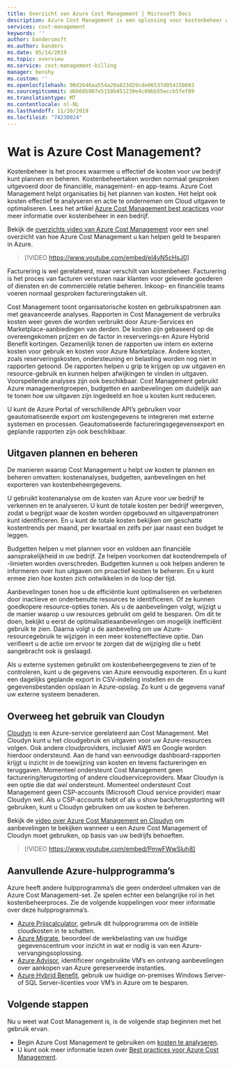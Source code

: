 ```yaml
---
title: Overzicht van Azure Cost Management | Microsoft Docs
description: Azure Cost Management is een oplossing voor kostenbeheer waarmee Azure-uitgaven kunnen worden bijgehouden en bewaakt, en het resourcegebruik geoptimaliseerd.
services: cost-management
keywords: ''
author: bandersmsft
ms.author: banders
ms.date: 05/14/2019
ms.topic: overview
ms.service: cost-management-billing
manager: benshy
ms.custom: ''
ms.openlocfilehash: 90d2646aa554a20a823d29cde06537d05415b603
ms.sourcegitcommit: d6b68b907e5158b451239e4c09bb55eccb5fef89
ms.translationtype: MT
ms.contentlocale: nl-NL
ms.lasthandoff: 11/20/2019
ms.locfileid: "74230024"
---
```

# <a name="what-is-azure-cost-management"></a>Wat is Azure Cost Management?

Kostenbeheer is het proces waarmee u effectief de kosten voor uw bedrijf kunt plannen en beheren. Kostenbeheertaken worden normaal gesproken uitgevoerd door de financiële, management- en app-teams. Azure Cost Management helpt organisaties bij het plannen van kosten. Het helpt ook kosten effectief te analyseren en actie te ondernemen om Cloud uitgaven te optimaliseren. Lees het artikel [Azure Cost Management best practices](cost-mgt-best-practices.md) voor meer informatie over kostenbeheer in een bedrijf.

Bekijk de [overzichts video van Azure Cost Management](https://www.youtube.com/watch?v=el4yN5cHsJ0) voor een snel overzicht van hoe Azure Cost Management u kan helpen geld te besparen in Azure.

>[!VIDEO https://www.youtube.com/embed/el4yN5cHsJ0]

Facturering is wel gerelateerd, maar verschilt van kostenbeheer. Facturering is het proces van facturen versturen naar klanten voor geleverde goederen of diensten en de commerciële relatie beheren.  Inkoop- en financiële teams voeren normaal gesproken factureringstaken uit.

Cost Management toont organisatorische kosten en gebruikspatronen aan met geavanceerde analyses. Rapporten in Cost Management de verbruiks kosten weer geven die worden verbruikt door Azure-Services en Marketplace-aanbiedingen van derden. De kosten zijn gebaseerd op de overeengekomen prijzen en de factor in reserverings-en Azure Hybrid Benefit kortingen. Gezamenlijk tonen de rapporten uw intern en externe kosten voor gebruik en kosten voor Azure Marketplace. Andere kosten, zoals reserveringskosten, ondersteuning en belasting worden nog niet in rapporten getoond. De rapporten helpen u grip te krijgen op uw uitgaven en resource-gebruik en kunnen helpen afwijkingen te vinden in uitgaven. Voorspellende analyses zijn ook beschikbaar. Cost Management gebruikt Azure managementgroepen, budgetten en aanbevelingen om duidelijk aan te tonen hoe uw uitgaven zijn ingedeeld en hoe u kosten kunt reduceren.

U kunt de Azure Portal of verschillende API’s gebruiken voor geautomatiseerde export om kostengegevens te integreren met externe systemen en processen. Geautomatiseerde factureringsgegevensexport en geplande rapporten zijn ook beschikbaar.

## <a name="plan-and-control-expenses"></a>Uitgaven plannen en beheren

De manieren waarop Cost Management u helpt uw kosten te plannen en beheren omvatten: kostenanalyses, budgetten, aanbevelingen en het exporteren van kostenbeheergegevens.

U gebruikt kostenanalyse om de kosten van Azure voor uw bedrijf te verkennen en te analyseren. U kunt de totale kosten per bedrijf weergeven, zodat u begrijpt waar de kosten worden opgebouwd en uitgavenpatronen kunt identificeren. En u kunt de totale kosten bekijken om geschatte kostentrends per maand, per kwartaal en zelfs per jaar naast een budget te leggen.

Budgetten helpen u met plannen voor en voldoen aan financiële aansprakelijkheid in uw bedrijf. Ze helpen voorkomen dat kostendrempels of -limieten worden overschreden. Budgetten kunnen u ook helpen anderen te informeren over hun uitgaven om proactief kosten te beheren. En u kunt ermee zien hoe kosten zich ontwikkelen in de loop der tijd.

Aanbevelingen tonen hoe u de efficiëntie kunt optimaliseren en verbeteren door inactieve en onderbenutte resources te identificeren. Of ze kunnen goedkopere resource-opties tonen. Als u de aanbevelingen volgt, wijzigt u de manier waarop u uw resources gebruikt om geld te besparen. Om dit te doen, bekijkt u eerst de optimalisatieaanbevelingen om mogelijk inefficiënt gebruik te zien. Daarna volgt u de aanbeveling om uw Azure-resourcegebruik te wijzigen in een meer kosteneffectieve optie. Dan verifieert u de actie om ervoor te zorgen dat de wijziging die u hebt aangebracht ook is geslaagd.

Als u externe systemen gebruikt om kostenbeheergegevens te zien of te controleren, kunt u de gegevens van Azure eenvoudig exporteren. En u kunt een dagelijks geplande export in CSV-indeling instellen en de gegevensbestanden opslaan in Azure-opslag. Zo kunt u de gegevens vanaf uw externe systeem benaderen.

## <a name="consider-cloudyn"></a>Overweeg het gebruik van Cloudyn

[Cloudyn](overview.md) is een Azure-service gerelateerd aan Cost Management. Met Cloudyn kunt u het cloudgebruik en uitgaven voor uw Azure-resources volgen. Ook andere cloudproviders, inclusief AWS en Google worden hierdoor ondersteund. Aan de hand van eenvoudige dashboard-rapporten krijgt u inzicht in de toewijzing van kosten en tevens factureringen en teruggaven. Momenteel ondersteunt Cost Management geen facturering/terugstorting of andere cloudserviceproviders. Maar Cloudyn is een optie die dat _wel_ ondersteunt. Momenteel ondersteunt Cost Management geen CSP-accounts (Microsoft Cloud service provider) maar Cloudyn wel. Als u CSP-accounts hebt of als u show back/terugstorting wilt gebruiken, kunt u Cloudyn gebruiken om uw kosten te beheren.

Bekijk de [video over Azure Cost Management en Cloudyn](https://www.youtube.com/watch?v=PmwFWwSluh8) om aanbevelingen te bekijken wanneer u een Azure Cost Management of Cloudyn moet gebruiken, op basis van uw bedrijfs behoeften.

>[!VIDEO https://www.youtube.com/embed/PmwFWwSluh8]

## <a name="additional-azure-tools"></a>Aanvullende Azure-hulpprogramma’s

Azure heeft andere hulpprogramma’s die geen onderdeel uitmaken van de Azure Cost Management-set. Ze spelen echter een belangrijke rol in het kostenbeheerproces. Zie de volgende koppelingen voor meer informatie over deze hulpprogramma’s.

- [Azure Prijscalculator](https://azure.microsoft.com/pricing/calculator/), gebruik dit hulpprogramma om de initiële cloudkosten in te schatten.
- [Azure Migrate](../migrate/migrate-overview.md), beoordeel de werkbelasting van uw huidige gegevenscentrum voor inzicht in wat er nodig is van een Azure-vervangingsoplossing.
- [Azure Advisor](../advisor/advisor-overview.md), identificeer ongebruikte VM’s en ontvang aanbevelingen over aankopen van Azure gereserveerde instanties.
- [Azure Hybrid Benefit](https://azure.microsoft.com/pricing/hybrid-benefit/), gebruik uw huidige on-premises Windows Server- of SQL Server-licenties voor VM’s in Azure om te besparen.


## <a name="next-steps"></a>Volgende stappen

Nu u weet wat Cost Management is, is de volgende stap beginnen met het gebruik ervan.

- Begin Azure Cost Management te gebruiken om [kosten te analyseren](quick-acm-cost-analysis.md).
- U kunt ook meer informatie lezen over [Best practices voor Azure Cost Management](cost-mgt-best-practices.md).
